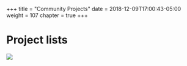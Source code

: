 +++
title = "Community Projects"
date = 2018-12-09T17:00:43-05:00
weight = 107
chapter = true
+++

# Project lists

![](/images/graduated.png)
 
